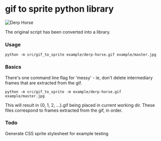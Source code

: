 # gif to sprite python library

![Derp Horse](https://raw.githubusercontent.com/skorlir/gif-to-sprite/6f9690591316dfd1142f4bbc4c4deda5f013d856/example/derp-horse.gif)

The original script has been converted into a library.

### Usage

`python -m src/gif_to_sprite example/derp-horse.gif example/master.jpg`

### Basics

There's one command line flag for 'messy' - ie, don't delete intermediary
frames that are extracted from the gif.

`python -m src/gif_to_sprite -m example/derp-horse.gif example/master.jpg`

This will result in {0, 1, 2, ...}.gif being placed in current working dir.
These files correspond to frames extracted from the gif, in order.

### Todo

Generate CSS sprite stylesheet for example testing
